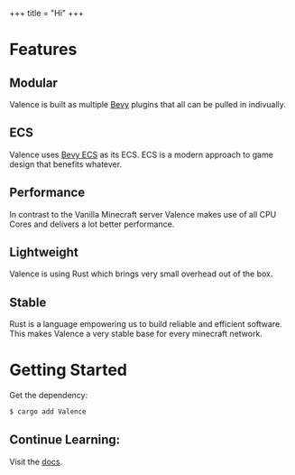 +++
title = "Hi"
+++

# Features

## Modular

Valence is built as multiple [Bevy](https://bevyengine.org/) plugins that all can be pulled in indivually.

## ECS

Valence uses [Bevy ECS](https://bevyengine.org/learn/book/getting-started/ecs/) as its ECS. ECS is a modern approach to game design that benefits whatever.

## Performance

In contrast to the Vanilla Minecraft server Valence makes use of all CPU Cores and delivers a lot better performance.

## Lightweight

Valence is using Rust which brings very small overhead out of the box.

## Stable

Rust is a language empowering us to build reliable and efficient software. This makes Valence a very stable base for every minecraft network.

# Getting Started

Get the dependency:

```sh
$ cargo add Valence
```

## Continue Learning:

Visit the [docs](https://valence.rs/docs).
